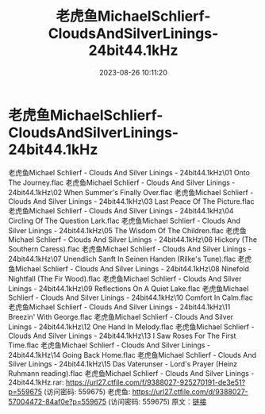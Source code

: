 ﻿---
title: 老虎鱼MichaelSchlierf-CloudsAndSilverLinings-24bit44.1kHz
date: 2023-08-26 10:11:20
categories: 外语音乐
tags: 外语音乐
---
# 老虎鱼MichaelSchlierf-CloudsAndSilverLinings-24bit44.1kHz

老虎鱼Michael Schlierf - Clouds And Silver
Linings - 24bit44.1kHz\01 Onto The Journey.flac
老虎鱼Michael Schlierf - Clouds And Silver Linings -
24bit44.1kHz\02 When Summer's Finally Over.flac
老虎鱼Michael Schlierf - Clouds And Silver Linings -
24bit44.1kHz\03 Last Peace Of The Picture.flac
老虎鱼Michael Schlierf - Clouds And Silver Linings -
24bit44.1kHz\04 Circling Of The Question Lark.flac
老虎鱼Michael Schlierf - Clouds And Silver Linings -
24bit44.1kHz\05 The Wisdom Of The Children.flac
老虎鱼Michael Schlierf - Clouds And Silver Linings -
24bit44.1kHz\06 Hickory (The Southern Caress).flac
老虎鱼Michael Schlierf - Clouds And Silver Linings -
24bit44.1kHz\07 Unendlich Sanft In Seinen Handen (Rilke's
Tune).flac
老虎鱼Michael Schlierf - Clouds And Silver Linings -
24bit44.1kHz\08 Ninefold Nightfall (The Fir Wood).flac
老虎鱼Michael Schlierf - Clouds And Silver Linings -
24bit44.1kHz\09 Reflections On A Quiet Lake.flac
老虎鱼Michael Schlierf - Clouds And Silver Linings -
24bit44.1kHz\10 Comfort In Calm.flac
老虎鱼Michael Schlierf - Clouds And Silver Linings -
24bit44.1kHz\11 Breezin' With George.flac
老虎鱼Michael Schlierf - Clouds And Silver Linings -
24bit44.1kHz\12 One Hand In Melody.flac
老虎鱼Michael Schlierf - Clouds And Silver Linings -
24bit44.1kHz\13 I Saw Roses For The First Time.flac
老虎鱼Michael Schlierf - Clouds And Silver Linings -
24bit44.1kHz\14 Going Back Home.flac
老虎鱼Michael Schlierf - Clouds And Silver Linings -
24bit44.1kHz\15 Das Vaterunser - Lord's Prayer (Heinz Ruhmann
reading).flac
老虎鱼Michael Schlierf - Clouds And Silver Linings -
24bit44.1kHz.rar: https://url27.ctfile.com/f/9388027-925270191-de3e51?p=559675
(访问密码: 559675)
老虎鱼: https://url27.ctfile.com/d/9388027-57004472-84af0e?p=559675
(访问密码: 559675)
原文：[链接](https://blog.sina.com.cn/s/blog_1647c7e7601031397.html)